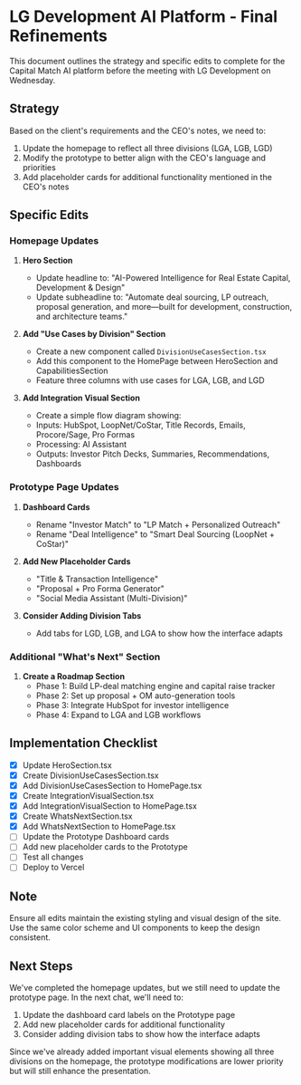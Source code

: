 # LG Development AI Platform - Final Refinements

This document outlines the strategy and specific edits to complete for the Capital Match AI platform before the meeting with LG Development on Wednesday.

## Strategy

Based on the client's requirements and the CEO's notes, we need to:

1. Update the homepage to reflect all three divisions (LGA, LGB, LGD)
2. Modify the prototype to better align with the CEO's language and priorities
3. Add placeholder cards for additional functionality mentioned in the CEO's notes

## Specific Edits

### Homepage Updates

1. **Hero Section**
   - Update headline to: "AI-Powered Intelligence for Real Estate Capital, Development & Design"
   - Update subheadline to: "Automate deal sourcing, LP outreach, proposal generation, and more—built for development, construction, and architecture teams."

2. **Add "Use Cases by Division" Section**
   - Create a new component called `DivisionUseCasesSection.tsx`
   - Add this component to the HomePage between HeroSection and CapabilitiesSection
   - Feature three columns with use cases for LGA, LGB, and LGD

3. **Add Integration Visual Section**
   - Create a simple flow diagram showing:
   - Inputs: HubSpot, LoopNet/CoStar, Title Records, Emails, Procore/Sage, Pro Formas
   - Processing: AI Assistant
   - Outputs: Investor Pitch Decks, Summaries, Recommendations, Dashboards

### Prototype Page Updates

1. **Dashboard Cards**
   - Rename "Investor Match" to "LP Match + Personalized Outreach"
   - Rename "Deal Intelligence" to "Smart Deal Sourcing (LoopNet + CoStar)"

2. **Add New Placeholder Cards**
   - "Title & Transaction Intelligence" 
   - "Proposal + Pro Forma Generator"
   - "Social Media Assistant (Multi-Division)"

3. **Consider Adding Division Tabs**
   - Add tabs for LGD, LGB, and LGA to show how the interface adapts

### Additional "What's Next" Section

1. **Create a Roadmap Section**
   - Phase 1: Build LP-deal matching engine and capital raise tracker
   - Phase 2: Set up proposal + OM auto-generation tools
   - Phase 3: Integrate HubSpot for investor intelligence
   - Phase 4: Expand to LGA and LGB workflows

## Implementation Checklist

- [x] Update HeroSection.tsx
- [x] Create DivisionUseCasesSection.tsx
- [x] Add DivisionUseCasesSection to HomePage.tsx
- [x] Create IntegrationVisualSection.tsx
- [x] Add IntegrationVisualSection to HomePage.tsx
- [x] Create WhatsNextSection.tsx
- [x] Add WhatsNextSection to HomePage.tsx
- [ ] Update the Prototype Dashboard cards
- [ ] Add new placeholder cards to the Prototype
- [ ] Test all changes
- [ ] Deploy to Vercel

## Note

Ensure all edits maintain the existing styling and visual design of the site. Use the same color scheme and UI components to keep the design consistent.

## Next Steps

We've completed the homepage updates, but we still need to update the prototype page. In the next chat, we'll need to:

1. Update the dashboard card labels on the Prototype page
2. Add new placeholder cards for additional functionality
3. Consider adding division tabs to show how the interface adapts

Since we've already added important visual elements showing all three divisions on the homepage, the prototype modifications are lower priority but will still enhance the presentation.
